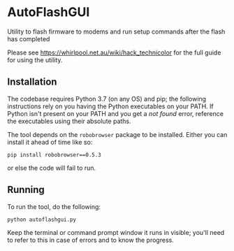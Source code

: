 # AutoFlashGUI

Utility to flash firmware to modems and run setup commands after the flash has completed

Please see https://whirlpool.net.au/wiki/hack_technicolor for the full guide for using the utility.

## Installation

The codebase requires Python 3.7 (on any OS) and pip; the following instructions
rely on you having the Python executables on your PATH.  If Python isn't
present on your PATH and you get a *not found* error, reference the
executables using their absolute paths.

The tool depends on the `robobrowser` package to be installed.  Either
you can install it ahead of time like so:

```
pip install robobrowser==0.5.3
```

or else the code will fail to run.

## Running

To run the tool, do the following:

```
python autoflashgui.py
```

Keep the terminal or command prompt window it runs in visible; you'll need to
refer to this in case of errors and to know the progress.
